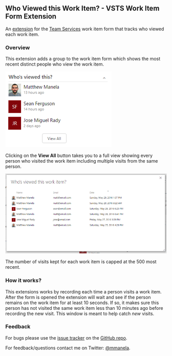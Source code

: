 ## Who Viewed this Work Item? - VSTS Work Item Form Extension ##

An [extension](https://marketplace.visualstudio.com/items?itemName=mmanela.vsts-workitem-recentlyviewed) for the [Team Services](https://www.visualstudio.com/en-us/products/visual-studio-team-services-vs.aspx) work item form that tracks who viewed each work item.


### Overview

This extension adds a group to the work item form which shows the most recent distinct people who view the work item. 

![Group](img/GroupExample.png)


Clicking on the __View All__ button takes you to a full view showing every person who visited the work item including multiple visits from the same person. 



![ViewAll](img/ViewAllExample.png)

The number of visits kept for each work item is capped at the 500 most recent. 


### How it works?

This extensions works by recording each time a person visits a work item. After the form is opened the extension will
wait and see if the person remains on the work item for at least 10 seconds. If so, it makes sure this person has not visited the same work item less than 10 minutes ago before recording the new visit. 
This window is meant to help catch *new* visits.


### Feedback

For bugs please use the [issue tracker](https://github.com/mmanela/vsts-workitem-recentlyviewed/issues) on the [GitHub repo](https://github.com/mmanela/vsts-workitem-recentlyviewed).

For feedback/questions contact me on Twitter: [@mmanela](https://twitter.com/mmanela).
